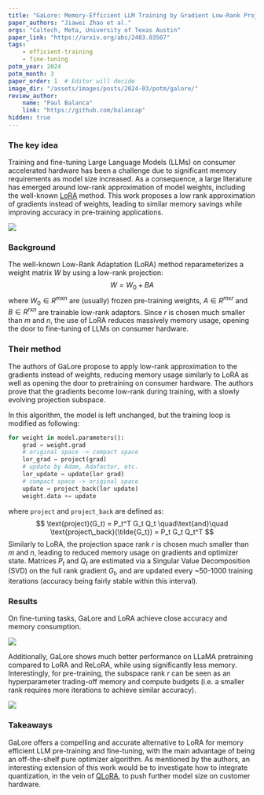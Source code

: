 ```yaml
---
title: "GaLore: Memory-Efficient LLM Training by Gradient Low-Rank Projection"
paper_authors: "Jiawei Zhao et al."
orgs: "Caltech, Meta, University of Texas Austin"
paper_link: "https://arxiv.org/abs/2403.03507"
tags:
    - efficient-training
    - fine-tuning
potm_year: 2024
potm_month: 3
paper_order: 1  # Editor will decide
image_dir: "/assets/images/posts/2024-03/potm/galore/"
review_author:
    name: "Paul Balanca"
    link: "https://github.com/balancap"
hidden: true
---
```



### The key idea

Training and fine-tuning Large Language Models (LLMs) on consumer accelerated hardware has been a challenge due to significant memory requirements as model size increased. As a consequence, a large literature has emerged around low-rank approximation of model weights, including the well-known [LoRA](https://arxiv.org/abs/2106.09685) method. This work proposes a low rank approximation of gradients instead of weights, leading to similar memory savings while improving accuracy in pre-training applications.

<img src="{{ page.image_dir | append: 'galore-memory.png' | relative_url }}">

### Background

The well-known Low-Rank Adaptation (LoRA) method reparameterizes a weight matrix $W$ by using a low-rank projection:
$$
W = W_0 + BA
$$
where $W_0\in R^{m\text{x}n}$ are (usually) frozen pre-training weights, $A\in R^{m\text{x}r}$ and $B\in R^{r\text{x}n}$ are trainable low-rank adaptors. Since $r$ is chosen much smaller than $m$ and $n$, the use of LoRA reduces massively memory usage, opening the door to fine-tuning of LLMs on consumer hardware.

### Their method

The authors of GaLore propose to apply low-rank approximation to the gradients instead of weights, reducing memory usage similarly to LoRA as well as opening the door to pretraining on consumer hardware. The authors prove that the gradients become low-rank during training, with a slowly evolving projection subspace.

In this algorithm, the model is left unchanged, but the training loop is modified as following:

```python
for weight in model.parameters():
    grad = weight.grad
    # original space -> compact space
    lor_grad = project(grad)
    # update by Adam, Adafactor, etc.
    lor_update = update(lor grad)
    # compact space -> original space
    update = project_back(lor update)
    weight.data += update
```
where `project` and `project_back` are defined as:
$$
\text{project}(G_t) = P_t^T G_t Q_t \quad\text{and}\quad \text{project\_back}(\tilde{G_t}) = P_t G_t Q_t^T
$$
Similarly to LoRA, the projection space rank $r$ is chosen much smaller than $m$ and $n$, leading to reduced memory usage on gradients and optimizer state. Matrices $P_t$ and $Q_t$ are estimated via a Singular Value Decomposition (SVD) on the full rank gradient $G_t$, and are updated every ~50-1000 training iterations (accuracy being fairly stable within this interval).

### Results

On fine-tuning tasks, GaLore and LoRA achieve close accuracy and memory consumption.

<img src="{{ page.image_dir | append: 'galore-finetuning.png' | relative_url }}">

Additionally, GaLore shows much better performance on LLaMA pretraining compared to LoRA and ReLoRA, while using significantly less memory. Interestingly, for pre-training, the subspace rank $r$ can be seen as an hyperparameter trading-off memory and compute budgets (i.e. a smaller rank requires more iterations to achieve similar accuracy).

<img src="{{ page.image_dir | append: 'galore-pretraining.png' | relative_url }}">

### Takeaways

GaLore offers a compelling and accurate alternative to LoRA for memory efficient LLM pre-training and fine-tuning, with the main advantage of being an off-the-shelf pure optimizer algorithm. As mentioned by the authors, an interesting extension of this work would be to investigate how to integrate quantization, in the vein of [QLoRA](https://arxiv.org/abs/2305.14314), to push further model size on customer hardware.
